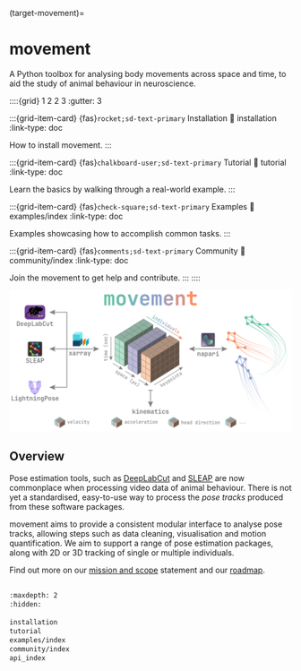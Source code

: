 (target-movement)=
# movement

A Python toolbox for analysing body movements across space and time, to aid the study of animal behaviour in neuroscience.

::::{grid} 1 2 2 3
:gutter: 3

:::{grid-item-card} {fas}`rocket;sd-text-primary` Installation
:link: installation
:link-type: doc

How to install movement.
:::

:::{grid-item-card} {fas}`chalkboard-user;sd-text-primary` Tutorial
:link: tutorial
:link-type: doc

Learn the basics by walking through a real-world example.
:::

:::{grid-item-card} {fas}`check-square;sd-text-primary` Examples
:link: examples/index
:link-type: doc

Examples showcasing how to accomplish common tasks.
:::

:::{grid-item-card} {fas}`comments;sd-text-primary` Community
:link: community/index
:link-type: doc

Join the movement to get help and contribute.
:::
::::

![](_static/movement_overview.png)

## Overview

Pose estimation tools, such as [DeepLabCut](dlc:) and [SLEAP](sleap:) are now commonplace when processing video data of animal behaviour. There is not yet a standardised, easy-to-use way to process the *pose tracks* produced from these software packages.

movement aims to provide a consistent modular interface to analyse pose tracks, allowing steps such as data cleaning, visualisation and motion quantification.
We aim to support a range of pose estimation packages, along with 2D or 3D tracking of single or multiple individuals.

Find out more on our [mission and scope](target-mission) statement and our [roadmap](target-roadmap).

```{include} /snippets/status-warning.md
```

```{toctree}
:maxdepth: 2
:hidden:

installation
tutorial
examples/index
community/index
api_index
```
